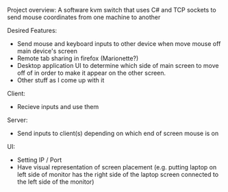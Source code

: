 Project overview:
A software kvm switch that uses C# and TCP sockets to send mouse coordinates from one machine to another

Desired Features:
- Send mouse and keyboard inputs to other device when move mouse off main device's screen
- Remote tab sharing in firefox (Marionette?)
- Desktop application UI to determine which side of main screen to move off of in order to make it appear on the other screen.
- Other stuff as I come up with it

Client:
- Recieve inputs and use them

Server:
- Send inputs to client(s) depending on which end of screen mouse is on

UI:
- Setting IP / Port
- Have visual representation of screen placement (e.g. putting laptop on left side of monitor has the right side of the laptop screen connected to the left side of the monitor)